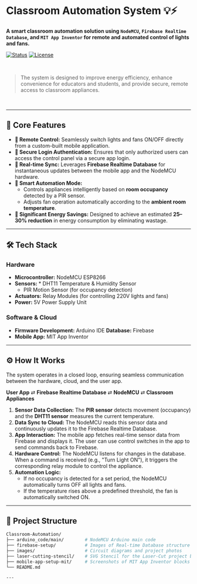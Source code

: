 # Classroom Automation System 💡⚡

**A smart classroom automation solution using `NodeMCU`, `Firebase Realtime Database`, and `MIT App Inventor` for remote and automated control of lights and fans.**

[![Status](https://img.shields.io/badge/status-complete-success.svg)]() 
[![License](https://img.shields.io/badge/license-MIT-blue.svg)](LICENSE)

<br>

> The system is designed to improve energy efficiency, enhance convenience for educators and students, and provide secure, remote access to classroom appliances.

<br>



---

## 📌 Core Features

* **📱 Remote Control:** Seamlessly switch lights and fans ON/OFF directly from a custom-built mobile application.
* **🔐 Secure Login Authentication:** Ensures that only authorized users can access the control panel via a secure app login.
* **🔄 Real-time Sync:** Leverages **Firebase Realtime Database** for instantaneous updates between the mobile app and the NodeMCU hardware.
* **🤖 Smart Automation Mode:**
    * Controls appliances intelligently based on **room occupancy** detected by a PIR sensor.
    * Adjusts fan operation automatically according to the **ambient room temperature**.
* **💸 Significant Energy Savings:** Designed to achieve an estimated **25–30% reduction** in energy consumption by eliminating wastage.

---

## 🛠️ Tech Stack

### Hardware
* **Microcontroller:** NodeMCU ESP8266
* **Sensors:** * DHT11 Temperature & Humidity Sensor
    * PIR Motion Sensor (for occupancy detection)
* **Actuators:** Relay Modules (for controlling 220V lights and fans)
* **Power:** 5V Power Supply Unit

### Software & Cloud
* **Firmware Development:** Arduino IDE
 **Database:** Firebase
* **Mobile App:** MIT App Inventor

---

## ⚙️ How It Works

The system operates in a closed loop, ensuring seamless communication between the hardware, cloud, and the user app.

**User App** ⇄ **Firebase Realtime Database** ⇄ **NodeMCU** ⇄ **Classroom Appliances**

1.  **Sensor Data Collection:** The **PIR sensor** detects movement (occupancy) and the **DHT11 sensor** measures the current temperature.
2.  **Data Sync to Cloud:** The NodeMCU reads this sensor data and continuously updates it to the Firebase Realtime Database.
3.  **App Interaction:** The mobile app fetches real-time sensor data from Firebase and displays it. The user can use control switches in the app to send commands back to Firebase.
4.  **Hardware Control:** The NodeMCU listens for changes in the database. When a command is received (e.g., "Turn Light ON"), it triggers the corresponding relay module to control the appliance.
5.  **Automation Logic:**
    * If no occupancy is detected for a set period, the NodeMCU automatically turns OFF all lights and fans.
    * If the temperature rises above a predefined threshold, the fan is automatically switched ON.

---

## 📂 Project Structure

```bash
Classroom-Automation/
├── arduino_code/main/        # NodeMCU Arduino main code
├── firebase-setup/           # Images of Real-time Database structure
├── images/                   # Circuit diagrams and project photos
├── laser-cutting-stencil/    # SVG Stencil for the Laser-Cut project box
├── mobile-app-setup-mit/     # Screenshots of MIT App Inventor blocks
└── README.md

---



